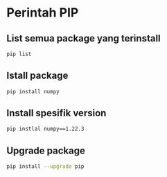 # Perintah PIP

## List semua package yang terinstall

```sh
pip list
```

## Istall package

```sh
pip install numpy
```

## Install spesifik version

```sh
pip instlal numpy==1.22.3
```

## Upgrade package

```sh
pip install --upgrade pip
```
